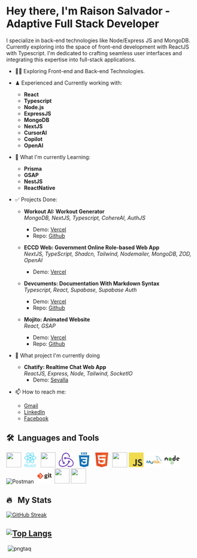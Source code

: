 


<h1>Hey there, I'm Raison Salvador - Adaptive Full Stack Developer</h1>

I specialize in back-end technologies like Node/Express JS and MongoDB. Currently exploring into the space of front-end development with ReactJS with Typescript. I'm dedicated to crafting seamless user interfaces and integrating this expertise into full-stack applications.

- 👨‍✈️ Exploring Front-end and Back-end Technologies.
- ♟ Experienced and Currently working with:
   
   - **React**
   - **Typescript**
   - **Node.js**
   - **ExpressJS**
   - **MongoDB**
   - **NextJS**
   - **CursorAI**
   - **Copilot**
   - **OpenAI**
   
- 🏫 What I'm currently Learning:

   - **Prisma**
   - **GSAP**
   - **NestJS**
   - **ReactNative**

- ✅ Projects Done:

   - **Workout AI: Workout Generator**
     <br> <i> MongoDB, NextJS, Typescript, CohereAI, AuthJS </i>
     
      - Demo: [Vercel](https://workout-ai-piqg.vercel.app/)
      - Repo: [Github](https://github.com/Pngtaq/workout_ai)
        
   - **ECCD Web: Government Online Role-based Web App**
     <br> <i> NextJS, TypeScript, Shadcn, Tailwind, Nodemailer, MongoDB, ZOD, OpenAI </i>

        - Demo: [Vercel](https://eccd.vercel.app)
          
   - **Devcuments: Documentation With Markdown Syntax**
     <br> <i> Typescript, React, Supabase, Supabase Auth </i>
     
      - Demo: [Vercel](https://documentation-three-psi.vercel.app/)
      - Repo: [Github](https://github.com/Pngtaq/documentation)
    
   - **Mojito: Animated Website**
     <br> <i> React, GSAP </i>
    
      - Demo: [Vercel](https://gsap-nine-theta.vercel.app/)
      - Repo: [Github](https://github.com/Pngtaq/gsap)

- 📝 What project I'm currently doing

  - **Chatify: Realtime Chat Web App**
    <br> <i> ReactJS, Express, Node, Tailwind, SocketIO </i>
       - Demo: [Sevalla](https://realtime-chat-app-75n4k.sevalla.app/)

- 📫 How to reach me: &nbsp;

   - [Gmail](ronchan.dev@gmail.com)
   - [LinkedIn](https://www.linkedin.com/in/raisonsalvador/)
   - [Facebook](https://www.facebook.com/profile.php?id=61578506374853)


## 🛠 &nbsp;Languages and Tools

<p>

<img src="https://cdn.jsdelivr.net/gh/devicons/devicon/icons/typescript/typescript-original.svg" width="40" height="40"/>      
<img src="https://github.com/devicons/devicon/blob/master/icons/react/react-original-wordmark.svg" title="React" alt="React" width="40" height="40"/>&nbsp;
<img src="https://cdn.jsdelivr.net/gh/devicons/devicon/icons/nextjs/nextjs-original.svg" width="40" height="40"/>&nbsp;
<img src="https://github.com/devicons/devicon/blob/master/icons/redux/redux-original.svg" title="Redux" alt="Redux " width="40" height="40"/>&nbsp;
<img src="https://github.com/devicons/devicon/blob/master/icons/css3/css3-plain-wordmark.svg"  title="CSS3" alt="CSS" width="40" height="40"/>&nbsp;
<img src="https://github.com/devicons/devicon/blob/master/icons/html5/html5-original.svg" title="HTML5" alt="HTML" width="40" height="40"/>&nbsp;
<img src="https://cdn.jsdelivr.net/gh/devicons/devicon/icons/tailwindcss/tailwindcss-original-wordmark.svg" width="40" height="40"/>
<img src="https://github.com/devicons/devicon/blob/master/icons/javascript/javascript-original.svg" title="JavaScript" alt="JavaScript" width="40" height="40"/>&nbsp;
<img src="https://github.com/devicons/devicon/blob/master/icons/mysql/mysql-original-wordmark.svg" title="MySQL"  alt="MySQL" width="40" height="40"/>&nbsp;
<img src="https://github.com/devicons/devicon/blob/master/icons/nodejs/nodejs-original-wordmark.svg" title="NodeJS" alt="NodeJS" width="40" height="40"/>&nbsp;
<img src="https://www.vectorlogo.zone/logos/getpostman/getpostman-icon.svg" title="Postman"  alt="Postman" width="40" height="40"/>&nbsp;
<img src="https://github.com/devicons/devicon/blob/master/icons/git/git-original-wordmark.svg" title="Git" alt="Git" width="40" height="40"/>&nbsp;
<img src="https://cdn.jsdelivr.net/gh/devicons/devicon/icons/mongodb/mongodb-original.svg" width="40" height="40"/>
<img src="https://cdn.jsdelivr.net/gh/devicons/devicon/icons/visualstudio/visualstudio-plain.svg" width="40" height="40"/>

          
</p>

## 🔥 &nbsp; My Stats
[![GitHub Streak](http://github-readme-streak-stats.herokuapp.com?user=pngtaq&theme=transparent)](https://git.io/streak-stats)

[![Top Langs](https://github-readme-stats.vercel.app/api/top-langs/?username=pngtaq&layout=compact&theme=vision-friendly-light)](https://github.com/anuraghazra/github-readme-stats)
---
<p>&nbsp;<img align="center" src="https://github-readme-stats.vercel.app/api?username=pngtaq&show_icons=true&locale=en" alt="pngtaq" /></p>
